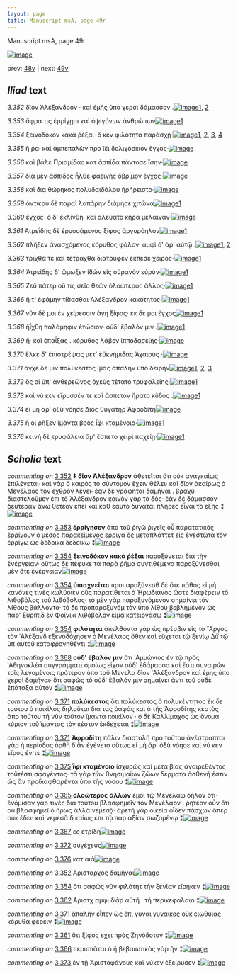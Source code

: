 ```yaml
---
layout: page
title: Manuscript msA, page 49r
---
```


Manuscript msA, page 49r

[![image](http://www.homermultitext.org/iipsrv?OBJ=IIP,1.0&FIF=/project/homer/pyramidal/deepzoom/hmt/vaimg/2017a/VA049RN_0050.tif&WID=100&CVT=JPEG)](http://www.homermultitext.org/ict2/?urn=urn:cite2:hmt:vaimg.2017a:VA049RN_0050)

prev:  [48v](../48v) | next:  [49v](../49v)

## *Iliad* text

*3.352* <a id="3.352"/> δῖον Ἀλέξανδρον · καὶ ἐμῇς ὑπο χερσὶ δάμασσον .[![image](http://www.homermultitext.org/iipsrv?OBJ=IIP,1.0&FIF=/project/homer/pyramidal/deepzoom/hmt/vaimg/2017a/VA049RN_0050.tif&RGN=0.158,0.2314,0.434,0.0331&WID=1000&CVT=JPEG)](http://www.homermultitext.org/ict2/?urn=urn:cite2:hmt:vaimg.2017a:VA049RN_0050@0.158,0.2314,0.434,0.0331)[1](#msAim_3.755), [2](#msA_3.509)

*3.353* <a id="3.353"/> ὄφρα τις ἐρρίγῃσι καὶ ὀψιγόνων ἀνθρώπων[![image](http://www.homermultitext.org/iipsrv?OBJ=IIP,1.0&FIF=/project/homer/pyramidal/deepzoom/hmt/vaimg/2017a/VA049RN_0050.tif&RGN=0.159,0.2532,0.407,0.0293&WID=1000&CVT=JPEG)](http://www.homermultitext.org/ict2/?urn=urn:cite2:hmt:vaimg.2017a:VA049RN_0050@0.159,0.2532,0.407,0.0293)[1](#msA_3.513)

*3.354* <a id="3.354"/> ξεινοδόκον κακὰ ῥέξαι· ὅ κεν φιλότητα παράσχῃ·[![image](http://www.homermultitext.org/iipsrv?OBJ=IIP,1.0&FIF=/project/homer/pyramidal/deepzoom/hmt/vaimg/2017a/VA049RN_0050.tif&RGN=0.163,0.275,0.443,0.0293&WID=1000&CVT=JPEG)](http://www.homermultitext.org/ict2/?urn=urn:cite2:hmt:vaimg.2017a:VA049RN_0050@0.163,0.275,0.443,0.0293)[1](#msA_3.514), [2](#msA_3.753), [3](#msAim_3.756), [4](#msA_3.518)

*3.355* <a id="3.355"/> ῆ ῥα· καὶ ἀμπεπαλὼν προ ἵ̈ει δολιχόσκιον ἔγχος·[![image](http://www.homermultitext.org/iipsrv?OBJ=IIP,1.0&FIF=/project/homer/pyramidal/deepzoom/hmt/vaimg/2017a/VA049RN_0050.tif&RGN=0.158,0.2908,0.422,0.0301&WID=1000&CVT=JPEG)](http://www.homermultitext.org/ict2/?urn=urn:cite2:hmt:vaimg.2017a:VA049RN_0050@0.158,0.2908,0.422,0.0301)

*3.356* <a id="3.356"/> καὶ βάλε Πριαμίδαο κατ ἀσπίδα πάντοσε ἴσην·[![image](http://www.homermultitext.org/iipsrv?OBJ=IIP,1.0&FIF=/project/homer/pyramidal/deepzoom/hmt/vaimg/2017a/VA049RN_0050.tif&RGN=0.164,0.311,0.416,0.0285&WID=1000&CVT=JPEG)](http://www.homermultitext.org/ict2/?urn=urn:cite2:hmt:vaimg.2017a:VA049RN_0050@0.164,0.311,0.416,0.0285)

*3.357* <a id="3.357"/> διὰ μὲν ἀσπίδος ἦλθε φαεινῆς ὄβριμον ἔγχος·[![image](http://www.homermultitext.org/iipsrv?OBJ=IIP,1.0&FIF=/project/homer/pyramidal/deepzoom/hmt/vaimg/2017a/VA049RN_0050.tif&RGN=0.161,0.3291,0.416,0.0285&WID=1000&CVT=JPEG)](http://www.homermultitext.org/ict2/?urn=urn:cite2:hmt:vaimg.2017a:VA049RN_0050@0.161,0.3291,0.416,0.0285)

*3.358* <a id="3.358"/> καὶ δια θώρηκος πολυδαιδάλου ἠρήρειστο·[![image](http://www.homermultitext.org/iipsrv?OBJ=IIP,1.0&FIF=/project/homer/pyramidal/deepzoom/hmt/vaimg/2017a/VA049RN_0050.tif&RGN=0.165,0.3464,0.376,0.0285&WID=1000&CVT=JPEG)](http://www.homermultitext.org/ict2/?urn=urn:cite2:hmt:vaimg.2017a:VA049RN_0050@0.165,0.3464,0.376,0.0285)

*3.359* <a id="3.359"/> ἀντικρὺ δὲ παραὶ λαπάρην διάμησε χιτῶνα[![image](http://www.homermultitext.org/iipsrv?OBJ=IIP,1.0&FIF=/project/homer/pyramidal/deepzoom/hmt/vaimg/2017a/VA049RN_0050.tif&RGN=0.162,0.3666,0.401,0.0285&WID=1000&CVT=JPEG)](http://www.homermultitext.org/ict2/?urn=urn:cite2:hmt:vaimg.2017a:VA049RN_0050@0.162,0.3666,0.401,0.0285)[1](#msA_3.521)

*3.360* <a id="3.360"/> ἔγχος· ὃ δ' ἐκλίνθη· καὶ ἀλεύατο κῆρα μέλαιναν·[![image](http://www.homermultitext.org/iipsrv?OBJ=IIP,1.0&FIF=/project/homer/pyramidal/deepzoom/hmt/vaimg/2017a/VA049RN_0050.tif&RGN=0.159,0.3832,0.434,0.0316&WID=1000&CVT=JPEG)](http://www.homermultitext.org/ict2/?urn=urn:cite2:hmt:vaimg.2017a:VA049RN_0050@0.159,0.3832,0.434,0.0316)

*3.361* <a id="3.361"/> Ἀτρεΐδης δὲ ἐρυσσάμενος ξίφος ἀργυρόηλον[![image](http://www.homermultitext.org/iipsrv?OBJ=IIP,1.0&FIF=/project/homer/pyramidal/deepzoom/hmt/vaimg/2017a/VA049RN_0050.tif&RGN=0.161,0.405,0.382,0.0293&WID=1000&CVT=JPEG)](http://www.homermultitext.org/ict2/?urn=urn:cite2:hmt:vaimg.2017a:VA049RN_0050@0.161,0.405,0.382,0.0293)[1](#msAint_3.754)

*3.362* <a id="3.362"/> πλῆξεν ἀνασχόμενος κόρυθος φάλον· ἀμφὶ δ' ἀρ' αὐτῷ .[![image](http://www.homermultitext.org/iipsrv?OBJ=IIP,1.0&FIF=/project/homer/pyramidal/deepzoom/hmt/vaimg/2017a/VA049RN_0050.tif&RGN=0.161,0.426,0.428,0.0293&WID=1000&CVT=JPEG)](http://www.homermultitext.org/ict2/?urn=urn:cite2:hmt:vaimg.2017a:VA049RN_0050@0.161,0.426,0.428,0.0293)[1](#msAim_3.757), [2](#msA_3.523)

*3.363* <a id="3.363"/> τριχθά τε καὶ τετραχθὰ διατρυφὲν ἔκπεσε χειρός·[![image](http://www.homermultitext.org/iipsrv?OBJ=IIP,1.0&FIF=/project/homer/pyramidal/deepzoom/hmt/vaimg/2017a/VA049RN_0050.tif&RGN=0.161,0.4448,0.415,0.0293&WID=1000&CVT=JPEG)](http://www.homermultitext.org/ict2/?urn=urn:cite2:hmt:vaimg.2017a:VA049RN_0050@0.161,0.4448,0.415,0.0293)[1](#msA_3.527)

*3.364* <a id="3.364"/> Ἀτρείδης δ' ᾤμωξεν ἰ̈δὼν εἰς οὐρανὸν εὐρύν·[![image](http://www.homermultitext.org/iipsrv?OBJ=IIP,1.0&FIF=/project/homer/pyramidal/deepzoom/hmt/vaimg/2017a/VA049RN_0050.tif&RGN=0.157,0.4613,0.398,0.0255&WID=1000&CVT=JPEG)](http://www.homermultitext.org/ict2/?urn=urn:cite2:hmt:vaimg.2017a:VA049RN_0050@0.157,0.4613,0.398,0.0255)[1](#msA_3.529)

*3.365* <a id="3.365"/> Ζεῦ πάτερ οὔ τις σεῖο θεῶν ὀλοώτερος ἄλλος·[![image](http://www.homermultitext.org/iipsrv?OBJ=IIP,1.0&FIF=/project/homer/pyramidal/deepzoom/hmt/vaimg/2017a/VA049RN_0050.tif&RGN=0.148,0.4756,0.41,0.0301&WID=1000&CVT=JPEG)](http://www.homermultitext.org/ict2/?urn=urn:cite2:hmt:vaimg.2017a:VA049RN_0050@0.148,0.4756,0.41,0.0301)[1](#msA_3.531)

*3.366* <a id="3.366"/> ῆ τ' ἐφάμην τί̄σασθαι Ἀλέξανδρον κακότητος·[![image](http://www.homermultitext.org/iipsrv?OBJ=IIP,1.0&FIF=/project/homer/pyramidal/deepzoom/hmt/vaimg/2017a/VA049RN_0050.tif&RGN=0.157,0.4959,0.41,0.027&WID=1000&CVT=JPEG)](http://www.homermultitext.org/ict2/?urn=urn:cite2:hmt:vaimg.2017a:VA049RN_0050@0.157,0.4959,0.41,0.027)[1](#msAint_3.532)

*3.367* <a id="3.367"/> νῦν δέ μοι ἐν χείρεσσιν άγη ξίφος· ἐκ δέ μοι ἔγχος[![image](http://www.homermultitext.org/iipsrv?OBJ=IIP,1.0&FIF=/project/homer/pyramidal/deepzoom/hmt/vaimg/2017a/VA049RN_0050.tif&RGN=0.158,0.5116,0.41,0.0376&WID=1000&CVT=JPEG)](http://www.homermultitext.org/ict2/?urn=urn:cite2:hmt:vaimg.2017a:VA049RN_0050@0.158,0.5116,0.41,0.0376)[1](#msAil_3.759)

*3.368* <a id="3.368"/> ῆΐχθη παλάμηφιν ἐτώσιον· οὐδ' ἔβαλόν μιν .[![image](http://www.homermultitext.org/iipsrv?OBJ=IIP,1.0&FIF=/project/homer/pyramidal/deepzoom/hmt/vaimg/2017a/VA049RN_0050.tif&RGN=0.157,0.5334,0.39,0.0278&WID=1000&CVT=JPEG)](http://www.homermultitext.org/ict2/?urn=urn:cite2:hmt:vaimg.2017a:VA049RN_0050@0.157,0.5334,0.39,0.0278)[1](#msA_3.535)

*3.369* <a id="3.369"/> ῆ· καὶ ἐπαΐξας . κόρυθος λάβεν ἱπποδασείης·[![image](http://www.homermultitext.org/iipsrv?OBJ=IIP,1.0&FIF=/project/homer/pyramidal/deepzoom/hmt/vaimg/2017a/VA049RN_0050.tif&RGN=0.149,0.5507,0.394,0.0308&WID=1000&CVT=JPEG)](http://www.homermultitext.org/ict2/?urn=urn:cite2:hmt:vaimg.2017a:VA049RN_0050@0.149,0.5507,0.394,0.0308)

*3.370* <a id="3.370"/> ἕλκε δ' ἐπιστρέψας μετ' ἐϋκνήμιδας Ἀχαιούς ·[![image](http://www.homermultitext.org/iipsrv?OBJ=IIP,1.0&FIF=/project/homer/pyramidal/deepzoom/hmt/vaimg/2017a/VA049RN_0050.tif&RGN=0.15,0.568,0.394,0.0316&WID=1000&CVT=JPEG)](http://www.homermultitext.org/ict2/?urn=urn:cite2:hmt:vaimg.2017a:VA049RN_0050@0.15,0.568,0.394,0.0316)

*3.371* <a id="3.371"/> ἄγχε δέ μιν πολύκεστος ἵ̈μὰς ἁπαλὴν ὑπο δειρήν[![image](http://www.homermultitext.org/iipsrv?OBJ=IIP,1.0&FIF=/project/homer/pyramidal/deepzoom/hmt/vaimg/2017a/VA049RN_0050.tif&RGN=0.154,0.5883,0.414,0.0316&WID=1000&CVT=JPEG)](http://www.homermultitext.org/ict2/?urn=urn:cite2:hmt:vaimg.2017a:VA049RN_0050@0.154,0.5883,0.414,0.0316)[1](#msA_3.546), [2](#msAim_3.758), [3](#msA_3.541)

*3.372* <a id="3.372"/> ὅς οἱ ὑπ' ἀνθερεῶνος ὀχεὺς τέτατο τρυφαλείης·[![image](http://www.homermultitext.org/iipsrv?OBJ=IIP,1.0&FIF=/project/homer/pyramidal/deepzoom/hmt/vaimg/2017a/VA049RN_0050.tif&RGN=0.152,0.6093,0.414,0.0316&WID=1000&CVT=JPEG)](http://www.homermultitext.org/ict2/?urn=urn:cite2:hmt:vaimg.2017a:VA049RN_0050@0.152,0.6093,0.414,0.0316)[1](#msAil_3.760)

*3.373* <a id="3.373"/> καὶ νύ κεν εἴρυσσέν τε καὶ ἄσπετον ἤρατο κῦδος .[![image](http://www.homermultitext.org/iipsrv?OBJ=IIP,1.0&FIF=/project/homer/pyramidal/deepzoom/hmt/vaimg/2017a/VA049RN_0050.tif&RGN=0.154,0.6289,0.414,0.0278&WID=1000&CVT=JPEG)](http://www.homermultitext.org/ict2/?urn=urn:cite2:hmt:vaimg.2017a:VA049RN_0050@0.154,0.6289,0.414,0.0278)[1](#msAint_3.545)

*3.374* <a id="3.374"/> εἰ μὴ αρ' ὀξὺ νόησε Διὸς θυγάτηρ Ἀφροδίτη[![image](http://www.homermultitext.org/iipsrv?OBJ=IIP,1.0&FIF=/project/homer/pyramidal/deepzoom/hmt/vaimg/2017a/VA049RN_0050.tif&RGN=0.151,0.6484,0.362,0.024&WID=1000&CVT=JPEG)](http://www.homermultitext.org/ict2/?urn=urn:cite2:hmt:vaimg.2017a:VA049RN_0050@0.151,0.6484,0.362,0.024)

*3.375* <a id="3.375"/> ἥ οἱ ῥῆξεν ἱ̈μάντα βοὸς ἶ̈φι κταμένοιο·[![image](http://www.homermultitext.org/iipsrv?OBJ=IIP,1.0&FIF=/project/homer/pyramidal/deepzoom/hmt/vaimg/2017a/VA049RN_0050.tif&RGN=0.149,0.6657,0.359,0.0263&WID=1000&CVT=JPEG)](http://www.homermultitext.org/ict2/?urn=urn:cite2:hmt:vaimg.2017a:VA049RN_0050@0.149,0.6657,0.359,0.0263)[1](#msA_3.549)

*3.376* <a id="3.376"/> κεινὴ δὲ τρυφάλεια ἅμ' ἕσπετο χειρὶ παχείῃ·[![image](http://www.homermultitext.org/iipsrv?OBJ=IIP,1.0&FIF=/project/homer/pyramidal/deepzoom/hmt/vaimg/2017a/VA049RN_0050.tif&RGN=0.153,0.6829,0.393,0.0308&WID=1000&CVT=JPEG)](http://www.homermultitext.org/ict2/?urn=urn:cite2:hmt:vaimg.2017a:VA049RN_0050@0.153,0.6829,0.393,0.0308)[1](#msAil_3.761)

## *Scholia* text

*commenting on* [3.352](#3.352)  <a id="msA_3.509"/> **‡ δῖον Ἀλέξανδρον** ἀθετεῖται ὅτι οὐκ αναγκαίως ἐπιλέγεται· καὶ γὰρ ὁ καιρὸς τὸ σύντομον ἔχειν θέλει· καὶ δῖον ἀκαίρως ὁ Μενέλαος τὸν εχθρὸν λέγει· ἐαν δὲ γράφηται δαμῆναι . βραχὺ διαστελοῦμεν ἐπι τὸ Ἀλέξανδρον κοινὸν γὰρ τὸ δὸς· ἐὰν δὲ δάμασσον· δευτέραν ἄνω θετέον ἐπεὶ καὶ καθ εαυτὸ δύναται πλῆρες εἶναι τὸ εξῆς ⁑[![image](http://www.homermultitext.org/iipsrv?OBJ=IIP,1.0&FIF=/project/homer/pyramidal/deepzoom/hmt/vaimg/2017a/VA049RN_0050.tif&RGN=0.15327929,0.11742739,0.60353721,0.04273859&WID=1000&CVT=JPEG)](http://www.homermultitext.org/ict2/?urn=urn:cite2:hmt:vaimg.2017a:VA049RN_0050@0.15327929,0.11742739,0.60353721,0.04273859)

*commenting on* [3.353](#3.353)  <a id="msA_3.513"/> **ἐρρίγησεν** ἀπο τοῦ ῥιγῶ ῥιγεῖς οὗ παρατατικὸς ἐρρίγουν ὁ μέσος παρακείμενος ερριγα ὃς μεταπλάττετ εἰς ἐνεστῶτα τὸν ἐρρίγω ὡς δέδοικα δεδοίκω ⁑[![image](http://www.homermultitext.org/iipsrv?OBJ=IIP,1.0&FIF=/project/homer/pyramidal/deepzoom/hmt/vaimg/2017a/VA049RN_0050.tif&RGN=0.16433309,0.14439834,0.59193073,0.02987552&WID=1000&CVT=JPEG)](http://www.homermultitext.org/ict2/?urn=urn:cite2:hmt:vaimg.2017a:VA049RN_0050@0.16433309,0.14439834,0.59193073,0.02987552)

*commenting on* [3.354](#3.354)  <a id="msA_3.514"/> **ξεινοδόκον κακὰ ῥέξαι** παροξύνεται δια τὴν ἐνέργειαν· οὕτως δὲ πέφυκε τὰ παρὰ ῥῆμα συντιθέμενα παροξύνεσθαι μὲν ὅτε ἐνέργειαν[![image](http://www.homermultitext.org/iipsrv?OBJ=IIP,1.0&FIF=/project/homer/pyramidal/deepzoom/hmt/vaimg/2017a/VA049RN_0050.tif&RGN=0.16046426,0.16597510,0.60022108,0.02697095&WID=1000&CVT=JPEG)](http://www.homermultitext.org/ict2/?urn=urn:cite2:hmt:vaimg.2017a:VA049RN_0050@0.16046426,0.16597510,0.60022108,0.02697095)

*commenting on* [3.354](#3.354)  <a id="msA_3.753"/> **ὑπισχνεῖται** προπαροξύνεσθ δὲ ὅτε πάθος εἰ μὴ κανόνες τινὲς κωλύοιεν οὓς παρατίθεται ὁ Ἡρωδιανος ὥστε διαφέρειν τὸ λιθοβόλος τοῦ λιθόβολος· τὸ μὲν γὰρ παροξυνόμενον σημαίνει τὸν λίθους βάλλοντα· τὸ δὲ προπαροξυνόμ τὸν ὑπὸ λίθου βεβλημένον ὡς παρ' Ευριπίδ ἐν Φοίνικι λιθόβολον εῖμα κατειργάσω ⁑[![image](http://www.homermultitext.org/iipsrv?OBJ=IIP,1.0&FIF=/project/homer/pyramidal/deepzoom/hmt/vaimg/2017a/VA049RN_0050.tif&RGN=0.16488578,0.17925311,0.60961680,0.04190871&WID=1000&CVT=JPEG)](http://www.homermultitext.org/ict2/?urn=urn:cite2:hmt:vaimg.2017a:VA049RN_0050@0.16488578,0.17925311,0.60961680,0.04190871)

*commenting on* [3.354](#3.354)  <a id="msA_3.518"/> **φιλότητα** ἀπελθόντα γὰρ ὡς πρέσβιν εἰς τὸ ῎Αργος τὸν ᾿Αλέξανδ ἐξενοδόχησεν ὁ Μενέλαος ὅθεν καὶ εὔχεται τῷ ξενίῳ Διῒ τῷ ὑπ αυτοῦ καταφρονηθέντι ⁑[![image](http://www.homermultitext.org/iipsrv?OBJ=IIP,1.0&FIF=/project/homer/pyramidal/deepzoom/hmt/vaimg/2017a/VA049RN_0050.tif&RGN=0.60132646,0.22088520,0.18017686,0.06860304&WID=1000&CVT=JPEG)](http://www.homermultitext.org/ict2/?urn=urn:cite2:hmt:vaimg.2017a:VA049RN_0050@0.60132646,0.22088520,0.18017686,0.06860304)

*commenting on* [3.368](#3.368)  <a id="msA_3.535"/> **οὐδ' ἐβαλόν μιν** ὅτι ᾿Αμμώνιος ἐν τῷ πρὸς ᾿Αθηνοκλέα συγγράμματι ὁμοίως εἶχον οὐδ' ἐδάμασσα καὶ ἔστι συναιρῶν τοῖς λεγομένοις πρότερον ὑπὸ τοῦ Μενελα δῖον ᾿Αλέξανδρον καὶ ἐμης ὑπο χερσὶ δαμῆναι· ὅτι σαφῶς τὸ οὐδ' ἔβαλόν μιν σημαίνει ἀντι τοῦ οὐδὲ ἐπάταξα αὐτόν ⁑[![image](http://www.homermultitext.org/iipsrv?OBJ=IIP,1.0&FIF=/project/homer/pyramidal/deepzoom/hmt/vaimg/2017a/VA049RN_0050.tif&RGN=0.56448047,0.54840941,0.20412675,0.10843707&WID=1000&CVT=JPEG)](http://www.homermultitext.org/ict2/?urn=urn:cite2:hmt:vaimg.2017a:VA049RN_0050@0.56448047,0.54840941,0.20412675,0.10843707)

*commenting on* [3.371](#3.371)  <a id="msA_3.541"/> **πολύκεστος** ὅτι πολύκεστος ὁ πολυκέντητος ἐκ δε τούτου ὁ ποικίλος δηλοῦται δια τας ῥαφάς καὶ ὁ τῆς Ἀφροδίτης κεστὸς ἀπο τούτου τῆ νῦν τοῦτον ϊμάντα ποικίλον · ὁ δὲ Καλλίμαχος ὡς ὄνομα κύριον τοῦ ϊμαντος τὸν κέστον ἐκδεχεται ⁑[![image](http://www.homermultitext.org/iipsrv?OBJ=IIP,1.0&FIF=/project/homer/pyramidal/deepzoom/hmt/vaimg/2017a/VA049RN_0050.tif&RGN=0.55084746,0.65518672,0.20596905,0.08132780&WID=1000&CVT=JPEG)](http://www.homermultitext.org/ict2/?urn=urn:cite2:hmt:vaimg.2017a:VA049RN_0050@0.55084746,0.65518672,0.20596905,0.08132780)

*commenting on* [3.371](#3.371)  <a id="msA_3.546"/> **Ἀφροδίτη** πάλιν διαστολή προ τούτου ἀνέστραπται γὰρ ἡ περίοδος ὀρθὴ δ'ἂν ἐγένετο οὕτως εἰ μὴ ἄρ' ὀξὺ νόησε καί νύ κεν εἴρυς έν τε ⁑[![image](http://www.homermultitext.org/iipsrv?OBJ=IIP,1.0&FIF=/project/homer/pyramidal/deepzoom/hmt/vaimg/2017a/VA049RN_0050.tif&RGN=0.14296242,0.70857538,0.62011791,0.03983402&WID=1000&CVT=JPEG)](http://www.homermultitext.org/ict2/?urn=urn:cite2:hmt:vaimg.2017a:VA049RN_0050@0.14296242,0.70857538,0.62011791,0.03983402)

*commenting on* [3.375](#3.375)  <a id="msA_3.549"/> **ῗφι κταμένοιο** ἰσχυρῶς καὶ μετα βίας ἀναιρεθέντος τοῦτέστι σφαγέντος· τὰ γὰρ τῶν θνησιμαίων ζώων δέρματα ἀσθενῆ ἐστιν ὡς ἂν προδιαφθαρέντα ὑπο τῆς νόσου ⁑[![image](http://www.homermultitext.org/iipsrv?OBJ=IIP,1.0&FIF=/project/homer/pyramidal/deepzoom/hmt/vaimg/2017a/VA049RN_0050.tif&RGN=0.14904200,0.73679115,0.61016949,0.03775934&WID=1000&CVT=JPEG)](http://www.homermultitext.org/ict2/?urn=urn:cite2:hmt:vaimg.2017a:VA049RN_0050@0.14904200,0.73679115,0.61016949,0.03775934)

*commenting on* [3.365](#3.365)  <a id="msA_3.531"/> **ὀλοώτερος ἄλλων** ἐμοὶ τῷ Μενελάῳ δῆλον ὅτι· ἐνόμισαν γάρ τινὲς δια τούτου βλασφημεῖν τὸν Μενέλαον . ῥητέον οὖν ὅτι οὐ βλασφημεῖ ὁ ἥρως ἀλλὰ νεμεσᾷ· ἀρετῆ γὰρ οἰκεία οἶδεν πάσχων ἅπερ οὐκ έδει· καὶ νεμεσᾶ δικαίως ἐπι τῷ παρ αξίαν σωζομένῳ ⁑[![image](http://www.homermultitext.org/iipsrv?OBJ=IIP,1.0&FIF=/project/homer/pyramidal/deepzoom/hmt/vaimg/2017a/VA049RN_0050.tif&RGN=0.14959469,0.76210235,0.60795873,0.06390041&WID=1000&CVT=JPEG)](http://www.homermultitext.org/ict2/?urn=urn:cite2:hmt:vaimg.2017a:VA049RN_0050@0.14959469,0.76210235,0.60795873,0.06390041)

*commenting on* [3.367](#3.367)  <a id="msAil_3.759.comment"/> ες ετρίδη[![image](http://www.homermultitext.org/iipsrv?OBJ=IIP,1.0&FIF=/project/homer/pyramidal/deepzoom/hmt/vaimg/2017a/VA049RN_0050.tif&RGN=0.31355932,0.51396957,0.08585114,0.02959889&WID=1000&CVT=JPEG)](http://www.homermultitext.org/ict2/?urn=urn:cite2:hmt:vaimg.2017a:VA049RN_0050@0.31355932,0.51396957,0.08585114,0.02959889)

*commenting on* [3.372](#3.372)  <a id="msAil_3.760.comment"/> συγέχευς[![image](http://www.homermultitext.org/iipsrv?OBJ=IIP,1.0&FIF=/project/homer/pyramidal/deepzoom/hmt/vaimg/2017a/VA049RN_0050.tif&RGN=0.28426676,0.61092669,0.11090641,0.02240664&WID=1000&CVT=JPEG)](http://www.homermultitext.org/ict2/?urn=urn:cite2:hmt:vaimg.2017a:VA049RN_0050@0.28426676,0.61092669,0.11090641,0.02240664)

*commenting on* [3.376](#3.376)  <a id="msAil_3.761.comment"/> κατ αιά[![image](http://www.homermultitext.org/iipsrv?OBJ=IIP,1.0&FIF=/project/homer/pyramidal/deepzoom/hmt/vaimg/2017a/VA049RN_0050.tif&RGN=0.15493736,0.67814661,0.05969049,0.02323651&WID=1000&CVT=JPEG)](http://www.homermultitext.org/ict2/?urn=urn:cite2:hmt:vaimg.2017a:VA049RN_0050@0.15493736,0.67814661,0.05969049,0.02323651)

*commenting on* [3.352](#3.352)  <a id="msAim_3.755.comment"/> Αρισταρχος δαμῆναι[![image](http://www.homermultitext.org/iipsrv?OBJ=IIP,1.0&FIF=/project/homer/pyramidal/deepzoom/hmt/vaimg/2017a/VA049RN_0050.tif&RGN=0.54458364,0.23845090,0.05490052,0.01106501&WID=1000&CVT=JPEG)](http://www.homermultitext.org/ict2/?urn=urn:cite2:hmt:vaimg.2017a:VA049RN_0050@0.54458364,0.23845090,0.05490052,0.01106501)

*commenting on* [3.354](#3.354)  <a id="msAim_3.756.comment"/> ὅτι σαφῶς νῦν φιλότητ τὴν ξενίαν εἴρηκεν ⁑[![image](http://www.homermultitext.org/iipsrv?OBJ=IIP,1.0&FIF=/project/homer/pyramidal/deepzoom/hmt/vaimg/2017a/VA049RN_0050.tif&RGN=0.58529845,0.28340249,0.04992631,0.03222683&WID=1000&CVT=JPEG)](http://www.homermultitext.org/ict2/?urn=urn:cite2:hmt:vaimg.2017a:VA049RN_0050@0.58529845,0.28340249,0.04992631,0.03222683)

*commenting on* [3.362](#3.362)  <a id="msAim_3.757.comment"/> Αριστχ αμφι δ‘ὰρ αὐτῆ . τὴ περικεφαλαιο ⁑[![image](http://www.homermultitext.org/iipsrv?OBJ=IIP,1.0&FIF=/project/homer/pyramidal/deepzoom/hmt/vaimg/2017a/VA049RN_0050.tif&RGN=0.53334562,0.42572614,0.07037583,0.04356846&WID=1000&CVT=JPEG)](http://www.homermultitext.org/ict2/?urn=urn:cite2:hmt:vaimg.2017a:VA049RN_0050@0.53334562,0.42572614,0.07037583,0.04356846)

*commenting on* [3.371](#3.371)  <a id="msAim_3.758.comment"/> ἀπαλὴν εἶπεν ὡς ἐπι γυναι γυναικος οὐκ ειωθυιας κόρυθα φέρειν ⁑[![image](http://www.homermultitext.org/iipsrv?OBJ=IIP,1.0&FIF=/project/homer/pyramidal/deepzoom/hmt/vaimg/2017a/VA049RN_0050.tif&RGN=0.55140015,0.60843707,0.03905674,0.05006916&WID=1000&CVT=JPEG)](http://www.homermultitext.org/ict2/?urn=urn:cite2:hmt:vaimg.2017a:VA049RN_0050@0.55140015,0.60843707,0.03905674,0.05006916)

*commenting on* [3.361](#3.361)  <a id="msAint_3.754.comment"/> ὅτι ξίφος εχει πρὸς Ζηνόδοτον ⁑[![image](http://www.homermultitext.org/iipsrv?OBJ=IIP,1.0&FIF=/project/homer/pyramidal/deepzoom/hmt/vaimg/2017a/VA049RN_0050.tif&RGN=0.10335298,0.40995851,0.05195284,0.01894882&WID=1000&CVT=JPEG)](http://www.homermultitext.org/ict2/?urn=urn:cite2:hmt:vaimg.2017a:VA049RN_0050@0.10335298,0.40995851,0.05195284,0.01894882)

*commenting on* [3.366](#3.366)  <a id="msAint_3.532.comment"/> περισπᾶται ὁ ῆ βεβαιωτικὸς γὰρ ῆν ⁑[![image](http://www.homermultitext.org/iipsrv?OBJ=IIP,1.0&FIF=/project/homer/pyramidal/deepzoom/hmt/vaimg/2017a/VA049RN_0050.tif&RGN=0.10058954,0.49626556,0.05305822,0.04121715&WID=1000&CVT=JPEG)](http://www.homermultitext.org/ict2/?urn=urn:cite2:hmt:vaimg.2017a:VA049RN_0050@0.10058954,0.49626556,0.05305822,0.04121715)

*commenting on* [3.373](#3.373)  <a id="msAint_3.545.comment"/> ἐν τῇ Ἀριστοφάνους καὶ νύκεν ἐξείρυσεν ⁑[![image](http://www.homermultitext.org/iipsrv?OBJ=IIP,1.0&FIF=/project/homer/pyramidal/deepzoom/hmt/vaimg/2017a/VA049RN_0050.tif&RGN=0.09690494,0.63084371,0.05619013,0.04730290&WID=1000&CVT=JPEG)](http://www.homermultitext.org/ict2/?urn=urn:cite2:hmt:vaimg.2017a:VA049RN_0050@0.09690494,0.63084371,0.05619013,0.04730290)